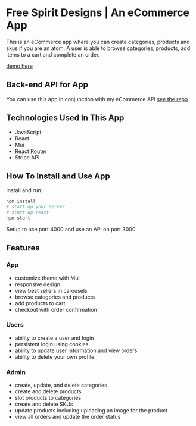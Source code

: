 # Free Spirit Designs | An eCommerce App

This is an eCommerce app where you can create categories, products and skus if you are an atom. A user is able to browse categories, products, add items to a cart and complete an order.

[demo here](https://free-spirit-designs-app.herokuapp.com/)

## Back-end API for App

You can use this app in conjunction with my eCommerce API [see the repo](https://github.com/christine-contreras/ecommerce-store-api)

## Technologies Used In This App

- JavaScript
- React
- Mui
- React Router
- Stripe API

## How To Install and Use App

Install and run:

```sh
npm install
# start up your server
# start up react
npm start

```

Setup to use port 4000 and use an API on port 3000

## Features

### App

- customize theme with Mui
- responsive design
- view best sellers in carousels
- browse categories and products
- add products to cart
- checkout with order confirmation

### Users

- ability to create a user and login
- persistent login using cookies
- ability to update user information and view orders
- ability to delete your own profile

### Admin

- create, update, and delete categories
- create and delete products
- slot products to categories
- create and delete SKUs
- update products including uploading an image for the product
- view all orders and update the order status
